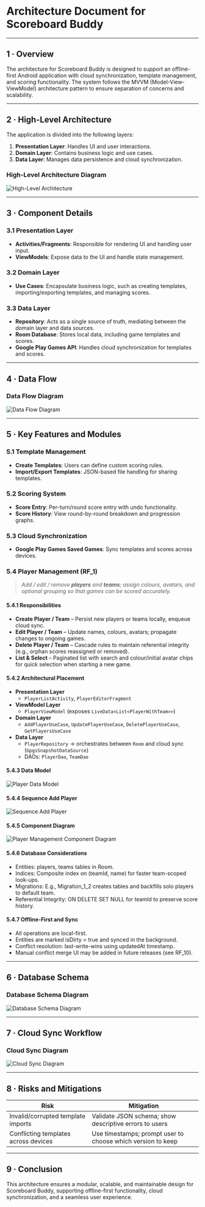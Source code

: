 
# Architecture Document for Scoreboard Buddy

---

## 1 · Overview

The architecture for Scoreboard Buddy is designed to support an offline-first Android application with cloud synchronization, template management, and scoring functionality. The system follows the MVVM (Model-View-ViewModel) architecture pattern to ensure separation of concerns and scalability.

---

## 2 · High-Level Architecture

The application is divided into the following layers:

1. **Presentation Layer**: Handles UI and user interactions.
2. **Domain Layer**: Contains business logic and use cases.
3. **Data Layer**: Manages data persistence and cloud synchronization.

### High-Level Architecture Diagram

![High-Level Architecture](img/high-level-architecture.svg)


---

## 3 · Component Details

### 3.1 Presentation Layer

- **Activities/Fragments**: Responsible for rendering UI and handling user input.
- **ViewModels**: Expose data to the UI and handle state management.

### 3.2 Domain Layer

- **Use Cases**: Encapsulate business logic, such as creating templates, importing/exporting templates, and managing scores.

### 3.3 Data Layer

- **Repository**: Acts as a single source of truth, mediating between the domain layer and data sources.
- **Room Database**: Stores local data, including game templates and scores.
- **Google Play Games API**: Handles cloud synchronization for templates and scores.

---

## 4 · Data Flow

### Data Flow Diagram

![Data Flow Diagram](img/data-flow-diagram.svg)

---

## 5 · Key Features and Modules

### 5.1 Template Management

- **Create Templates**: Users can define custom scoring rules.
- **Import/Export Templates**: JSON-based file handling for sharing templates.

### 5.2 Scoring System

- **Score Entry**: Per-turn/round score entry with undo functionality.
- **Score History**: View round-by-round breakdown and progression graphs.

### 5.3 Cloud Synchronization

- **Google Play Games Saved Games**: Sync templates and scores across devices.


### 5.4 Player Management (**RF_1**)

> *Add / edit / remove **players** and **teams**; assign colours, avatars, and optional grouping so that games can be scored accurately.*

#### 5.4.1 Responsibilities

- **Create Player / Team** – Persist new players or teams locally, enqueue cloud sync.
- **Edit Player / Team** – Update names, colours, avatars; propagate changes to ongoing games.
- **Delete Player / Team** – Cascade rules to maintain referential integrity (e.g., orphan scores reassigned or removed).
- **List & Select** – Paginated list with search and colour/initial avatar chips for quick selection when starting a new game.

#### 5.4.2 Architectural Placement

- **Presentation Layer**
  - `PlayerListActivity`, `PlayerEditorFragment`
- **ViewModel Layer**
  - `PlayerViewModel` (exposes `LiveData<List<PlayerWithTeam>>`)
- **Domain Layer**
  - `AddPlayerUseCase`, `UpdatePlayerUseCase`, `DeletePlayerUseCase`, `GetPlayersUseCase`
- **Data Layer**
  - `PlayerRepository` → orchestrates between `Room` and cloud sync (`GpgsSnapshotDataSource`)
  - DAOs: `PlayerDao`, `TeamDao`

#### 5.4.3 Data Model

![Player Data Model](img/player-management-datamodel.svg)

#### 5.4.4 Sequence Add Player

![Sequence Add Player](add-player.svg)

#### 5.4.5 Component Diagram

![Player Management Component Diagram](img/player-management-component-diagram.svg)

#### 5.4.6 Database Considerations

- Entities: players, teams tables in Room.
- Indices: Composite index on (teamId, name) for faster team-scoped look-ups.
- Migrations: E.g., Migration_1_2 creates tables and backfills solo players to default team.
- Referential Integrity: ON DELETE SET NULL for teamId to preserve score history.

#### 5.4.7 Offline-First and Sync

- All operations are local-first.
- Entities are marked isDirty = true and synced in the background.
- Conflict resolution: last-write-wins using updatedAt timestamp.
- Manual conflict merge UI may be added in future releases (see RF_10).

---

## 6 · Database Schema

### Database Schema Diagram

![Database Schema Diagram](img/database-schema-diagram.svg)

---

## 7 · Cloud Sync Workflow

### Cloud Sync Diagram

![Cloud Sync Diagram](img/cloud-sync-diagram.svg)

---

## 8 · Risks and Mitigations

| Risk                                    | Mitigation                                                    |
|-----------------------------------------|---------------------------------------------------------------|
| Invalid/corrupted template imports      | Validate JSON schema; show descriptive errors to users        |
| Conflicting templates across devices    | Use timestamps; prompt user to choose which version to keep   |

---

## 9 · Conclusion

This architecture ensures a modular, scalable, and maintainable design for Scoreboard Buddy, supporting offline-first functionality, cloud synchronization, and a seamless user experience.










